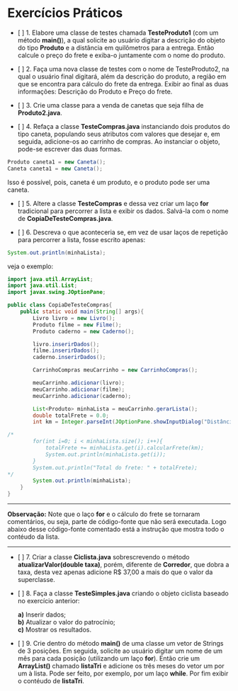 # Exercícios Práticos

- \[ ] 1. Elabore uma classe de testes chamada **TesteProduto1** (com um método **main()**), a qual
          solicite ao usuário digitar a descrição do objeto do tipo **Produto** e a distância em
          quilômetros para a entrega. Então calcule o preço do frete e exiba-o juntamente com o nome do
          produto.

- \[ ] 2. Faça uma nova classe de testes com o nome de TesteProduto2, na qual o usuário final digitará,
          além da descrição do produto, a região em que se encontra para cálculo do frete da entrega.
          Exibir ao final as duas informações: Descrição do Produto e Preço do frete.

- \[ ] 3. Crie uma classe para a venda de canetas que seja filha de **Produto2.java**.

- \[ ] 4. Refaça a classe **TesteCompras.java** instanciando dois produtos do tipo caneta,
          populando seus atributos com valores que desejar e, em seguida, adicione-os ao carrinho de compras. Ao instanciar o objeto, pode-se escrever das duas formas.

```java
Produto caneta1 = new Caneta();
Caneta caneta1 = new Caneta();
```

Isso é possível, pois, caneta é um produto, e o produto pode ser uma caneta.          


- \[ ] 5. Altere a classe **TesteCompras** e dessa vez criar um laço **for** tradicional para percorrer
          a lista e exibir os dados. Salvá-la com o nome de **CopiaDeTesteCompras.java**.

- \[ ] 6. Descreva o que aconteceria se, em vez de usar laços de repetição para percorrer a lista, fosse escrito apenas:

```java
System.out.println(minhaLista);
```

veja o exemplo:

```java
import java.util.ArrayList;
import java.util.List;
import javax.swing.JOptionPane;

public class CopiaDeTesteCompras{
    public static void main(String[] args){
        Livro livro = new Livro();
        Produto filme = new Filme();
        Produto caderno = new Caderno();

        livro.inserirDados();
        filme.inserirDados();
        caderno.inserirDados();        

        CarrinhoCompras meuCarrinho = new CarrinhoCompras();

        meuCarrinho.adicionar(livro);
        meuCarrinho.adicionar(filme);
        meuCarrinho.adicionar(caderno);

        List<Produto> minhaLista = meuCarrinho.gerarLista();
        double totalFrete = 0.0;
        int km = Integer.parseInt(JOptionPane.showInputDialog("Distância em kilometros para a entrega?"));

/*
        for(int i=0; i < minhaLista.size(); i++){
            totalFrete += minhaLista.get(i).calcularFrete(km);
            System.out.println(minhaLista.get(i));
        }
        System.out.println("Total do frete: " + totalFrete);
*/        
        System.out.println(minhaLista);
    }
}
```
___

**Observação:** Note que o laço **for** e o cálculo do frete se tornaram comentários, ou seja, parte
de código-fonte que não será executada. Logo abaixo desse código-fonte comentado está a instrução que mostra todo o contéudo da lista.
___

- \[ ] 7. Criar a classe **Ciclista.java** sobrescrevendo o método **atualizarValor(double taxa)**, porém, diferente de **Corredor**, que dobra a taxa, desta vez apenas adicione R$ 37,00 a mais do que o valor da superclasse.

- \[ ] 8. Faça a classe **TesteSimples.java** criando o objeto ciclista baseado no exercício anterior:

     **a)** Inserir dados;<br>
     **b)** Atualizar o valor do patrocínio;<br>
     **c)** Mostrar os resultados.<br>

- \[ ] 9. Crie dentro do método **main()** de uma classe um vetor de Strings de 3 posições. Em seguida, solicite ao usuário digitar um nome de um mês para cada posição (utilizando um laço **for**). Então crie um **ArrayList()** chamado **listaTri** e adicione os três meses do vetor um por um à lista. Pode ser feito, por exemplo, por um laço **while**. Por fim exibir o contéudo de **listaTri**.
